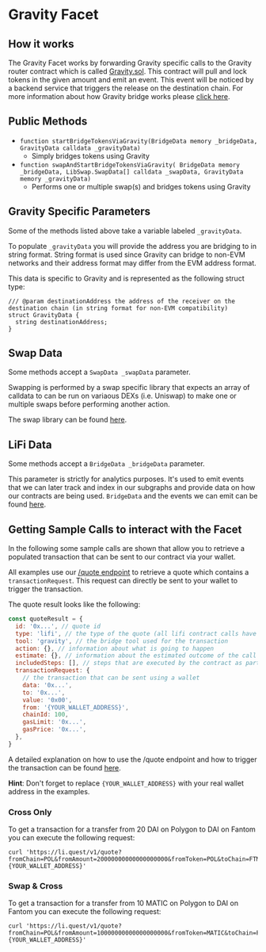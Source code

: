 # Gravity Facet

## How it works

The Gravity Facet works by forwarding Gravity specific calls to the Gravity router contract which is called [Gravity.sol](https://github.com/Gravity-Bridge/Gravity-Bridge/blob/main/solidity/contracts/Gravity.sol). This contract will pull and lock tokens in the given amount and emit an event. This event will be noticed by a backend service that triggers the release on the destination chain. For more information about how Gravity bridge works please [click here](https://github.com/Gravity-Bridge/Gravity-Docs).

## Public Methods

- `function startBridgeTokensViaGravity(BridgeData memory _bridgeData, GravityData calldata _gravityData)`
  - Simply bridges tokens using Gravity
- `function swapAndStartBridgeTokensViaGravity( BridgeData memory _bridgeData, LibSwap.SwapData[] calldata _swapData, GravityData memory _gravityData)`
  - Performs one or multiple swap(s) and bridges tokens using Gravity

## Gravity Specific Parameters

Some of the methods listed above take a variable labeled `_gravityData`.

To populate `_gravityData` you will provide the address you are bridging to in string format. String format is used since Gravity can bridge to non-EVM networks and their address format may differ from the EVM address format.

This data is specific to Gravity and is represented as the following struct type:

```solidity
/// @param destinationAddress the address of the receiver on the destination chain (in string format for non-EVM compatibility)
struct GravityData {
  string destinationAddress;
}
```

## Swap Data

Some methods accept a `SwapData _swapData` parameter.

Swapping is performed by a swap specific library that expects an array of calldata to can be run on variaous DEXs (i.e. Uniswap) to make one or multiple swaps before performing another action.

The swap library can be found [here](../src/Libraries/LibSwap.sol).

## LiFi Data

Some methods accept a `BridgeData _bridgeData` parameter.

This parameter is strictly for analytics purposes. It's used to emit events that we can later track and index in our subgraphs and provide data on how our contracts are being used. `BridgeData` and the events we can emit can be found [here](../src/Interfaces/ILiFi.sol).

## Getting Sample Calls to interact with the Facet

In the following some sample calls are shown that allow you to retrieve a populated transaction that can be sent to our contract via your wallet.

All examples use our [/quote endpoint](https://apidocs.li.fi/reference/get_quote) to retrieve a quote which contains a `transactionRequest`. This request can directly be sent to your wallet to trigger the transaction.

The quote result looks like the following:

```javascript
const quoteResult = {
  id: '0x...', // quote id
  type: 'lifi', // the type of the quote (all lifi contract calls have the type "lifi")
  tool: 'gravity', // the bridge tool used for the transaction
  action: {}, // information about what is going to happen
  estimate: {}, // information about the estimated outcome of the call
  includedSteps: [], // steps that are executed by the contract as part of this transaction, e.g. a swap step and a cross step
  transactionRequest: {
    // the transaction that can be sent using a wallet
    data: '0x...',
    to: '0x...',
    value: '0x00',
    from: '{YOUR_WALLET_ADDRESS}',
    chainId: 100,
    gasLimit: '0x...',
    gasPrice: '0x...',
  },
}
```

A detailed explanation on how to use the /quote endpoint and how to trigger the transaction can be found [here](https://docs.li.fi/products/more-integration-options/li.fi-api/transferring-tokens-example).

**Hint**: Don't forget to replace `{YOUR_WALLET_ADDRESS}` with your real wallet address in the examples.

### Cross Only

To get a transaction for a transfer from 20 DAI on Polygon to DAI on Fantom you can execute the following request:

```shell
curl 'https://li.quest/v1/quote?fromChain=POL&fromAmount=20000000000000000000&fromToken=POL&toChain=FTM&toToken=DAI&slippage=0.03&allowBridges=multichain&fromAddress={YOUR_WALLET_ADDRESS}'
```

### Swap & Cross

To get a transaction for a transfer from 10 MATIC on Polygon to DAI on Fantom you can execute the following request:

```shell
curl 'https://li.quest/v1/quote?fromChain=POL&fromAmount=10000000000000000000&fromToken=MATIC&toChain=FTM&toToken=DAI&slippage=0.03&allowBridges=multichain&fromAddress={YOUR_WALLET_ADDRESS}'
```
